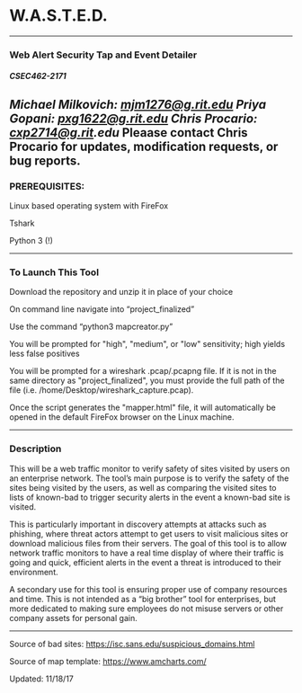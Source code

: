 # W.A.S.T.E.D.

-----

### Web Alert Security Tap and Event Detailer
##### CSEC462-2171

_Michael Milkovich: mjm1276@g.rit.edu
Priya Gopani: pxg1622@g.rit.edu
Chris Procario: cxp2714@g.rit.edu_
Pleaase contact Chris Procario for updates, modification requests, or bug reports.
-----

### PREREQUISITES:

Linux based operating system with FireFox

Tshark

Python 3 (!)

------

### To Launch This Tool

Download the repository and unzip it in place of your choice

On command line navigate into “project_finalized”

Use the command “python3 mapcreator.py”

You will be prompted for "high", "medium", or "low" sensitivity; high yields less false positives

You will be prompted for a wireshark .pcap/.pcapng file. If it is not in the same directory as "project_finalized", you must provide the full path of the file (i.e. /home/Desktop/wireshark_capture.pcap).

Once the script generates the "mapper.html" file, it will automatically be opened in the default FireFox browser on the Linux machine.

------

### Description

This will be a web traffic monitor to verify safety of sites visited by users on an enterprise network. The tool’s main purpose is to verify the safety of the sites being visited by the users, as well as comparing the visited sites to lists of known-bad to trigger security alerts in the event a known-bad site is visited.

This is particularly important in discovery attempts at attacks such as phishing, where threat actors attempt to get users to visit malicious sites or download malicious files from their servers. The goal of this tool is to allow network traffic monitors to have a real time display of where their traffic is going and quick, efficient alerts in the event a threat is introduced to their environment.

A secondary use for this tool is ensuring proper use of company resources and time. This is not intended as a “big brother” tool for enterprises, but more dedicated to making sure employees do not misuse servers or other company assets for personal gain.

-----

Source of bad sites: https://isc.sans.edu/suspicious_domains.html

Source of map template: https://www.amcharts.com/

Updated: 11/18/17
